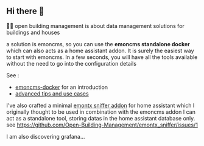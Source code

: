 ## Hi there 👋

<!--

**Here are some ideas to get you started:**
🌈 Contribution guidelines - how can the community get involved?
👩‍💻 Useful resources - where can the community find your docs? Is there anything else the community should know?
🍿 Fun facts - what does your team eat for breakfast?
🧙 Remember, you can do mighty things with the power of [Markdown](https://docs.github.com/github/writing-on-github/getting-started-with-writing-and-formatting-on-github/basic-writing-and-formatting-syntax)
-->

🙋‍♀️ open building management is about data management solutions for buildings and houses

a solution is emoncms, so you can use the **emoncms standalone docker** which can also acts as a home assistant addon. It is surely the easiest way to start with emoncms. In a few seconds, you will have all the tools available without the need to go into the configuration details

See :
- [emoncms-docker](https://emoncms-docker.github.io) for an introduction
- [advanced tips and use cases](https://github.com/Open-Building-Management/emoncms/discussions)

I've also crafted a minimal [emontx sniffer addon](https://github.com/Open-Building-Management/emontx_sniffer) for home assistant which I originally thought to be used in combination with the emoncms addon
I can act as a standalone tool, storing datas in the home assistant database only. see https://github.com/Open-Building-Management/emontx_sniffer/issues/1

I am also discovering grafana...
